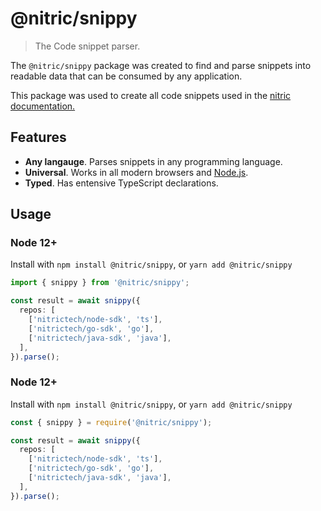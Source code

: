 # @nitric/snippy

> The Code snippet parser.

The `@nitric/snippy` package was created to find and parse snippets into readable data that can be consumed by any application.

This package was used to create all code snippets used in the [nitric documentation.](https://nitric.io/docs)

## Features

- **Any langauge**. Parses snippets in any programming language.
- **Universal**. Works in all modern browsers and [Node.js](https://nodejs.org/).
- **Typed**. Has entensive TypeScript declarations.

## Usage

### Node 12+

Install with `npm install @nitric/snippy`, or `yarn add @nitric/snippy`

```typescript
import { snippy } from '@nitric/snippy';

const result = await snippy({
  repos: [
    ['nitrictech/node-sdk', 'ts'],
    ['nitrictech/go-sdk', 'go'],
    ['nitrictech/java-sdk', 'java'],
  ],
}).parse();
```

### Node 12+

Install with `npm install @nitric/snippy`, or `yarn add @nitric/snippy`

```typescript
const { snippy } = require('@nitric/snippy');

const result = await snippy({
  repos: [
    ['nitrictech/node-sdk', 'ts'],
    ['nitrictech/go-sdk', 'go'],
    ['nitrictech/java-sdk', 'java'],
  ],
}).parse();
```
